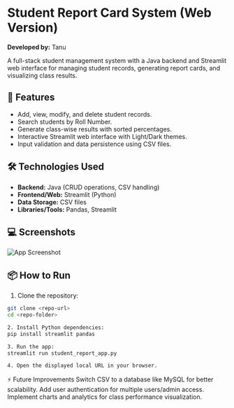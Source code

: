 # Student Report Card System (Web Version)

**Developed by:** Tanu

A full-stack student management system with a Java backend and Streamlit web interface for managing student records, generating report cards, and visualizing class results.

## 🚀 Features

- Add, view, modify, and delete student records.
- Search students by Roll Number.
- Generate class-wise results with sorted percentages.
- Interactive Streamlit web interface with Light/Dark themes.
- Input validation and data persistence using CSV files.

## 🛠️ Technologies Used

- **Backend:** Java (CRUD operations, CSV handling)
- **Frontend/Web:** Streamlit (Python)
- **Data Storage:** CSV files
- **Libraries/Tools:** Pandas, Streamlit

## 💻 Screenshots
![App Screenshot](https://github.com/user-attachments/assets/2109d41e-9e9e-4d98-bb40-685e7a073cb1)

## 📦 How to Run

1. Clone the repository:
```bash
git clone <repo-url>
cd <repo-folder> 

2. Install Python dependencies:
pip install streamlit pandas

3. Run the app:
streamlit run student_report_app.py

4. Open the displayed local URL in your browser.
```

⚡ Future Improvements
Switch CSV to a database like MySQL for better scalability.
Add user authentication for multiple users/admin access.
Implement charts and analytics for class performance visualization.

